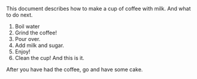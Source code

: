 This document describes how to make a cup of coffee with milk. And what to do next.
1. Boil water
2. Grind the coffee!
3. Pour over.
4. Add milk and sugar.
5. Enjoy!
6. Clean the cup! And this is it.

After you have had the coffee, go and have some cake.
